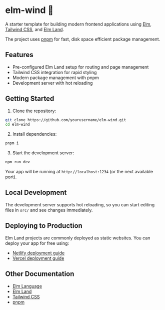# elm-wind 🌲

A starter template for building modern frontend applications using [Elm](https://elm-lang.org/), [Tailwind CSS](https://tailwindcss.com/), and [Elm Land](https://elm.land). 

The project uses [pnpm](https://pnpm.io/) for fast, disk space efficient package management.

## Features
- Pre-configured Elm Land setup for routing and page management
- Tailwind CSS integration for rapid styling
- Modern package management with pnpm
- Development server with hot reloading

## Getting Started

1. Clone the repository:
```bash
git clone https://github.com/yourusername/elm-wind.git
cd elm-wind
```

2. Install dependencies:
```bash
pnpm i
```

3. Start the development server:
```bash
npm run dev
```

Your app will be running at `http://localhost:1234` (or the next available port).

## Local Development
The development server supports hot reloading, so you can start editing files in `src/` and see changes immediately.

## Deploying to Production
Elm Land projects are commonly deployed as static websites. You can deploy your app for free using:
- [Netlify deployment guide](https://elm.land/guide/deploying#deploying-with-netlify)
- [Vercel deployment guide](https://elm.land/guide/deploying#deploying-with-vercel)

## Other Documentation
- [Elm Language](https://elm-lang.org/docs)
- [Elm Land](https://elm.land/guide)
- [Tailwind CSS](https://tailwindcss.com/docs)
- [pnpm](https://pnpm.io/motivation)
